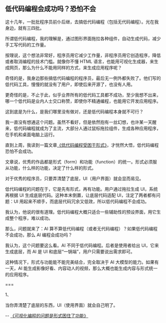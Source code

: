 ## 低代码编程会成功吗？恐怕不会

这十几年，一批批程序员前仆后继，去搞低代码编程（包括无代码编程）。光在我身边，就有三四批。

所谓低代码编程，我的理解是，通过图形界面拖拉各种组件，自动生成代码，减少手工写代码的工作量。

按理说，这个想法非常好，程序员用它减少工作量，非程序员用它创造程序，降低或者取消编程的技术门槛。就像你不懂 HTML 语言，也能用可视化生成器，来生成网页，那么为什么不能用同样的方式，来生成应用程序呢？

奇怪的是，我身边那些搞低代码编程的程序员，最后无一例外都失败了。他们写的低代码工具，慢慢的就没有了用户，即使后来开源了，也没有人用。

更奇怪的是，不止于此，似乎业界所有的低代码工具都不成功，至少我想不出来，哪一个低代码是业内人士交口称赞，即使你不精通编程，也能用它开发应用程序。

这到底是为什么，是我们哪里没有做对，还是低代码编程本身就不可行？

我一直没有想通这个问题。虽然不看好，但是依然抱有一丝幻想，也许某一天醒来，低代码编程就成为了主流，大部分人通过鼠标拖拉组件，生成各种应用程序，在手机和桌面电脑上运行。

直到上周，我读到一篇文章[《低代码编程受困于形式》](https://interjectedfuture.com/visual-programming-is-stuck-on-the-form/)，才恍然大悟，低代码编程恐怕不会成功。

文章说，优秀的作品都是形式（form）和功能（function）的统一。形式必须服从功能，什么样的功能，决定了什么样的形式。

对于优秀的程序员，只要弄清楚了底层，UI（用户界面）就会显而易见。

低代码编程的问题在于，它是先有形式，再有功能。用户通过拖拉生成 UI，系统再根据 UI 生成底层代码。这种本末倒置，让底层代码适配 UI，注定了两者都有问题：UI 用起来不顺手，而底层代码冗余又低效，所以低代码编程不会成功。

我认为，他说的很有道理。低代码编程大概只适合一些辅助性的预设界面，用它生成整个程序，难以成功。

那么，问题就来了：AI 算不算低代码编程（或者无代码编程）？如果低代码编程不会成功，那么 AI 编程会成功吗？

我认为，这个问题要这么看。AI 不同于低代码编程。后者是使用者给出 UI，它来生成底层，而 AI 是 UI 和底层“一锅端”，用户只需要说出需求即可。

这种情况下，形式与功能能不能完美结合，完全取决于 AI 大模型的能力。如果有一天，AI 能生成影像好看、内容动人的视频，那么大概也能生成内容与形式统一的应用程序。

===

1、

当你弄清楚了底层的东西，UI（使用界面）就会自己明了。

-- [《可视化编程的问题是形式困住了功能》](https://interjectedfuture.com/visual-programming-is-stuck-on-the-form/)


